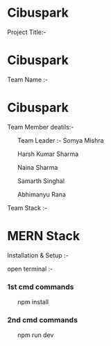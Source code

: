 # Cibuspark
<p>Project Title:-</p> <h1>Cibuspark</h1>
<p>Team Name :-</p> <h1>Cibuspark</h1>
<p>Team Member deatils:-</p> 
<ul> Team Leader :- Somya Mishra </ul>
<ul>Harsh Kumar Sharma</ul>
<ul>Naina Sharma </ul>
<ul>Samarth Singhal</ul>
<ul>Abhimanyu Rana</ul>
<p>Team Stack :-</p> <h1>MERN Stack</h1>
<p>Installation & Setup :-</p>
<p>open terminal :- <h3>1st cmd commands</h3> <ul>npm install</ul>
<h3>2nd cmd commands</h3> <ul>npm run dev</ul></p>
